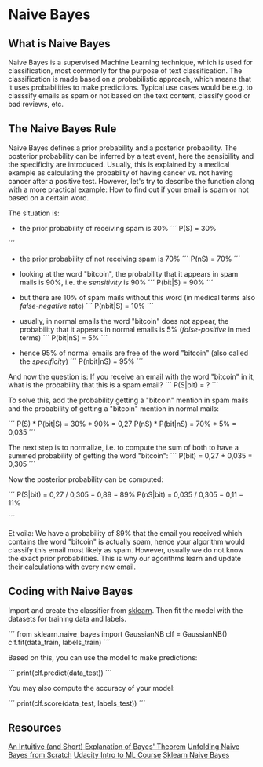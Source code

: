 # Naive Bayes

## What is Naive Bayes
Naive Bayes is a supervised Machine Learning technique, which is used for classification, most commonly for the purpose of text classification. The classification is made based on a probabilistic approach, which means that it uses probabilities to make predictions. Typical use cases would be e.g. to classsify emails as spam or not based on the text content, classify good or bad reviews, etc. 


## The Naive Bayes Rule
Naive Bayes defines a prior probability and a posterior probability. The posterior probability can be inferred by a test event, here the sensibility and the specificity are introduced. Usually, this is explained by a medical example as calculating the probabilty of having cancer vs. not having cancer after a positive test. However, let's try to describe the function along with a more practical example: How to find out if your email is spam or not based on a certain word.

The situation is:

- the prior probability of receiving spam is 30%
´´´
P(S) = 30%

´´´
- the prior probability of not receiving spam is 70%
´´´
P(nS) = 70%
´´´

- looking at the word "bitcoin", the probability that it appears in spam mails is 90%, i.e. the *sensitivity* is 90%
´´´
P(bit|S) = 90%
´´´

- but there are 10% of spam mails without this word (in medical terms also *false-negative* rate)
´´´
P(nbit|S) = 10%
´´´

- usually, in normal emails the word "bitcoin" does not appear, the probability that it appears in normal emails is 5% (*false-positive* in med terms)
´´´
P(bit|nS) = 5%
´´´

-  hence 95% of normal emails are free of the word "bitcoin" (also called the *specificity*)
´´´
P(nbit|nS) = 95%
´´´

And now the question is: If you receive an email with the word "bitcoin" in it, what is the probability that this is a spam email?
´´´
P(S|bit) = ?
´´´

To solve this, add the probability getting a "bitcoin" mention in spam mails and the probability of getting a "bitcoin" mention in normal mails:

´´´
P(S) * P(bit|S) = 30% * 90% = 0,27
P(nS) * P(bit|nS) = 70% * 5% = 0,035
´´´

The next step is to normalize, i.e. to compute the sum of both to have a summed probability of getting the word "bitcoin":
´´´
P(bit) = 0,27 + 0,035 = 0,305
´´´

Now the posterior probability can be computed:

´´´
P(S|bit) = 0,27 / 0,305 = 0,89 = 89%
P(nS|bit) = 0,035 / 0,305 = 0,11 = 11%

´´´

Et voila: We have a probability of 89% that the email you received which contains the word "bitcoin" is actually spam, hence your algorithm would classify this email most likely as spam. However, usually we do not know the exact prior probabilities. This is why our agorithms learn and update their calculations with every new email.


## Coding with Naive Bayes

Import and create the classifier from [sklearn](https://scikit-learn.org/stable/modules/generated/sklearn.naive_bayes.GaussianNB.html). Then fit the model with the datasets for training data and labels.

´´´
from sklearn.naive_bayes import GaussianNB
clf = GaussianNB()
clf.fit(data_train, labels_train)
´´´

Based on this, you can use the model to make predictions:

´´´
print(clf.predict(data_test))
´´´

You may also compute the accuracy of your model:

´´´
print(clf.score(data_test, labels_test))
´´´


## Resources

[An Intuitive (and Short) Explanation of Bayes' Theorem](https://betterexplained.com/articles/an-intuitive-and-short-explanation-of-bayes-theorem/)
[Unfolding Naive Bayes from Scratch](https://towardsdatascience.com/unfolding-na%C3%AFve-bayes-from-scratch-2e86dcae4b01)
[Udacity Intro to ML Course](https://classroom.udacity.com/courses/ud120/lessons/2254358555/concepts/30127485730923)
[Sklearn Naive Bayes](https://scikit-learn.org/stable/modules/naive_bayes.html)